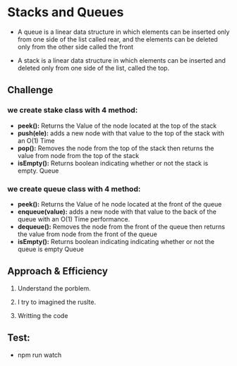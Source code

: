# Stacks and Queues
- A queue is a linear data structure in which elements can be inserted only from one side of the list called rear, and the elements can be deleted only from the other side called the front

- A stack is a linear data structure in which elements can be inserted and deleted only from one side of the list, called the top.

## Challenge
### we create stake class with 4 method:
 - **peek():** Returns the Value of the node located at the top of the stack
 - **push(ele):** adds a new node with that value to the top of the stack with an O(1) Time
 - **pop():** Removes the node from the top of the stack then returns the value from node from the top of the stack
 - **isEmpty():** Returns  boolean indicating whether or not the stack is empty.
Queue


### we create queue class with 4 method:
 - **peek():** Returns the Value of he node located at the front of the queue
 - **enqueue(value):** adds a new node with that value to the back of the queue with an O(1) Time performance.
 - **dequeue():** Removes the node from the front of the queue then returns the value from node from the front of the queue
 - **isEmpty():** Returns  boolean indicating indicating whether or not the queue is empty
Queue

## Approach & Efficiency
  1. Understand the porblem.

  2. I try to imagined the ruslte.

  3. Writting the code

## Test:
 - npm run watch
